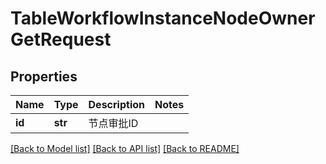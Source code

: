 # TableWorkflowInstanceNodeOwnerGetRequest

## Properties
Name | Type | Description | Notes
------------ | ------------- | ------------- | -------------
**id** | **str** | 节点审批ID | 

[[Back to Model list]](../README.md#documentation-for-models) [[Back to API list]](../README.md#documentation-for-api-endpoints) [[Back to README]](../README.md)

